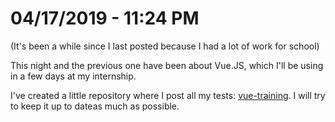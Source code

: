 # 04/17/2019 - 11:24 PM
(It's been a while since I last posted because I had a lot of work for school)

This night and the previous one have been about Vue.JS, which I'll be using in a few days at my internship.

I've created a little repository where I post all my tests: [vue-training](https://github.com/ChriisX/vue-training). I will try to keep it up to dateas much as possible.